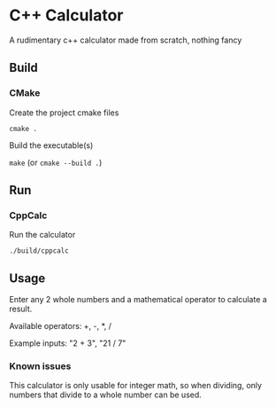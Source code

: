 # C++ Calculator

A rudimentary c++ calculator made from scratch, nothing fancy

## Build

### CMake

Create the project cmake files

`cmake .`

Build the executable(s)

`make` (or `cmake --build .`)

## Run

### CppCalc

Run the calculator

`./build/cppcalc`

## Usage

Enter any 2 whole numbers and a mathematical operator to calculate a result.

Available operators: +, -, *, /

Example inputs: "2 + 3", "21 / 7"

### Known issues

This calculator is only usable for integer math, so when dividing, only numbers that divide to a whole number can be used.